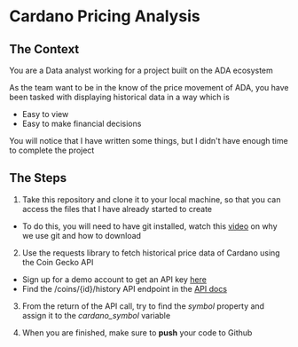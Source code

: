 # Cardano Pricing Analysis

## The Context

You are a Data analyst working for a project built on the ADA ecosystem

As the team want to be in the know of the price movement of ADA, you have been tasked with displaying historical data in a way which is

- Easy to view
- Easy to make financial decisions

You will notice that I have written some things, but I didn't have enough time to complete the project

## The Steps

1. Take this repository and clone it to your local machine, so that you can access the files that I have already started to create

- To do this, you will need to have git installed, watch this [video](https://www.youtube.com/watch?v=USjZcfj8yxE) on why we use git and how to download

2. Use the requests library to fetch historical price data of Cardano using the Coin Gecko API

- Sign up for a demo account to get an API key [here](https://www.coingecko.com/en/api/pricing)
- Find the /coins/{id}/history API endpoint in the [API docs](https://www.coingecko.com/en/api/documentation)

3. From the return of the API call, try to find the _symbol_ property and assign it to the _cardano_symbol_ variable

4. When you are finished, make sure to **push** your code to Github
